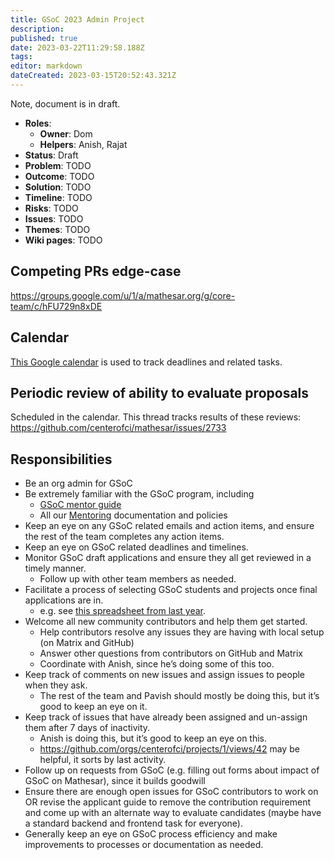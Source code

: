 ```yaml
---
title: GSoC 2023 Admin Project
description: 
published: true
date: 2023-03-22T11:29:58.188Z
tags: 
editor: markdown
dateCreated: 2023-03-15T20:52:43.321Z
---
```


Note, document is in draft.

- **Roles**:
    - **Owner**: Dom
    - **Helpers**: Anish, Rajat
- **Status**: Draft
- **Problem**: TODO
- **Outcome**: TODO
- **Solution**: TODO
- **Timeline**: TODO
- **Risks**: TODO
- **Issues**: TODO
- **Themes**: TODO
- **Wiki pages**: TODO

## Competing PRs edge-case

https://groups.google.com/u/1/a/mathesar.org/g/core-team/c/hFU729n8xDE

## Calendar

[This Google calendar](https://calendar.google.com/calendar/embed?src=c_5a779de8f9e054a645c11926302c1222e4d81aa85c126c84eb23ef056d9b9408%40group.calendar.google.com) is used to track deadlines and related tasks.

## Periodic review of ability to evaluate proposals

Scheduled in the calendar. This thread tracks results of these reviews: https://github.com/centerofci/mathesar/issues/2733

## Responsibilities

- Be an org admin for GSoC
- Be extremely familiar with the GSoC program, including
    - [GSoC mentor guide](https://google.github.io/gsocguides/mentor/)
    - All our [Mentoring](https://wiki.mathesar.org/en/community/mentoring) documentation and policies
- Keep an eye on any GSoC related emails and action items, and ensure the rest of the team completes any action items.
- Keep an eye on GSoC related deadlines and timelines.
- Monitor GSoC draft applications and ensure they all get reviewed in a timely manner.
    - Follow up with other team members as needed.
- Facilitate a process of selecting GSoC students and projects once final applications are in.
    - e.g. see [this spreadsheet from last year](https://docs.google.com/spreadsheets/d/1SAgETOHvNnVf-MBUqe_WLbOLsl8qDax35DOukaUueO8/edit#gid=1794943298).
- Welcome all new community contributors and help them get started.
    - Help contributors resolve any issues they are having with local setup (on Matrix and GitHub)
    - Answer other questions from contributors on GitHub and Matrix
    - Coordinate with Anish, since he’s doing some of this too.
- Keep track of comments on new issues and assign issues to people when they ask.
    - The rest of the team and Pavish should mostly be doing this, but it’s good to keep an eye on it.
- Keep track of issues that have already been assigned and un-assign them after 7 days of inactivity.
    - Anish is doing this, but it’s good to keep an eye on this.
    - https://github.com/orgs/centerofci/projects/1/views/42 may be helpful, it sorts by last activity.
- Follow up on requests from GSoC (e.g. filling out forms about impact of GSoC on Mathesar), since it builds goodwill
- Ensure there are enough open issues for GSoC contributors to work on OR revise the applicant guide to remove the contribution requirement and come up with an alternate way to evaluate candidates (maybe have a standard backend and frontend task for everyone).
- Generally keep an eye on GSoC process efficiency and make improvements to processes or documentation as needed.

